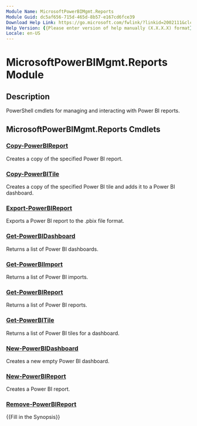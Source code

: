 ```yaml
---
Module Name: MicrosoftPowerBIMgmt.Reports
Module Guid: dc5af656-715d-465d-8b57-e167cd6fce39
Download Help Link: https://go.microsoft.com/fwlink/?linkid=2002111&clcid=0x409
Help Version: {{Please enter version of help manually (X.X.X.X) format}}
Locale: en-US
---
```


# MicrosoftPowerBIMgmt.Reports Module
## Description
PowerShell cmdlets for managing and interacting with Power BI reports.

## MicrosoftPowerBIMgmt.Reports Cmdlets
### [Copy-PowerBIReport](Copy-PowerBIReport.md)
Creates a copy of the specified Power BI report.

### [Copy-PowerBITile](Copy-PowerBITile.md)
Creates a copy of the specified Power BI tile and adds it to a Power BI dashboard.

### [Export-PowerBIReport](Export-PowerBIReport.md)
Exports a Power BI report to the .pbix file format.

### [Get-PowerBIDashboard](Get-PowerBIDashboard.md)
Returns a list of Power BI dashboards.

### [Get-PowerBIImport](Get-PowerBIImport.md)
Returns a list of Power BI imports.

### [Get-PowerBIReport](Get-PowerBIReport.md)
Returns a list of Power BI reports.

### [Get-PowerBITile](Get-PowerBITile.md)
Returns a list of Power BI tiles for a dashboard.

### [New-PowerBIDashboard](New-PowerBIDashboard.md)
Creates a new empty Power BI dashboard.

### [New-PowerBIReport](New-PowerBIReport.md)
Creates a Power BI report.

### [Remove-PowerBIReport](Remove-PowerBIReport.md)
{{Fill in the Synopsis}}

